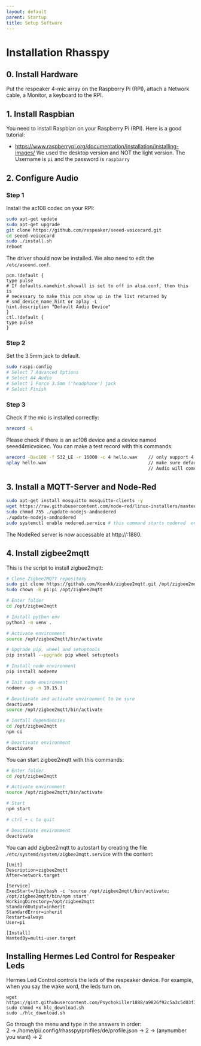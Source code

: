 ```yaml
---
layout: default
parent: Startup
title: Setup Software
---
```


# Installation Rhasspy

## 0. Install Hardware
   Put the respeaker 4-mic array on the Raspberry Pi (RPI), attach a Network cable, a Monitor, a keyboard to the RPI.

## 1. Install Raspbian
   You need to install Raspbian on your Raspberry Pi (RPI). Here is a good tutorial:
   - https://www.raspberrypi.org/documentation/installation/installing-images/
   We used the desktop version and NOT the light version.
   The Username is ``pi`` and the password is ``raspbarry``

## 2. Configure Audio
### Step 1 
Install the ac108 codec on your RPI:
```bash
sudo apt-get update
sudo apt-get upgrade
git clone https://github.com/respeaker/seeed-voicecard.git
cd seeed-voicecard
sudo ./install.sh  
reboot
```
The driver should now be installed. We also need to edit the ``/etc/asound.conf``.
```
pcm.!default {
type pulse
# If defaults.namehint.showall is set to off in alsa.conf, then this is
# necessary to make this pcm show up in the list returned by
# snd_device_name_hint or aplay -L
hint.description "Default Audio Device"
}
ctl.!default {
type pulse
}
```
### Step 2
Set the 3.5mm jack to default.
```bash
sudo raspi-config
# Select 7 Advanced Options
# Select A4 Audio
# Select 1 Force 3.5mm ('headphone') jack
# Select Finish
```

### Step 3 
Check if the mic is installed correctly:
```bash
arecord -L
```
Please check if there is an ac108 device and a device named seeed4micvoicec. 
You can make a test record with this commands:    
```bash
arecord -Dac108 -f S32_LE -r 16000 -c 4 hello.wav    // only support 4 channels
aplay hello.wav                                      // make sure default device
                                                     // Audio will come out via audio jack of Raspberry Pi
```

## 3. Install a MQTT-Server and Node-Red
```bash
sudo apt-get install mosquitto mosquitto-clients -y
wget https://raw.githubusercontent.com/node-red/linux-installers/master/deb/update-nodejs-andnodered
sudo chmod 755 ./update-nodejs-andnodered
./update-nodejs-andnodered
sudo systemctl enable nodered.service # this command starts nodered  on boot
```
The NodeRed server is now accessable at http://<ip-adress>:1880.

## 4. Install zigbee2mqtt
This is the script to install zigbee2mqtt:
```bash
# Clone Zigbee2MQTT repository
sudo git clone https://github.com/Koenkk/zigbee2mqtt.git /opt/zigbee2mqtt
sudo chown -R pi:pi /opt/zigbee2mqtt

# Enter folder
cd /opt/zigbee2mqtt

# Install python env
python3 -m venv .

# Activate environment
source /opt/zigbee2mqtt/bin/activate

# Upgrade pip, wheel and setuptools
pip install --upgrade pip wheel setuptools

# Install node environment
pip install nodeenv

# Init node environment
nodeenv -p -n 10.15.1

# Deactivate and activate environment to be sure
deactivate
source /opt/zigbee2mqtt/bin/activate

# Install dependencies
cd /opt/zigbee2mqtt
npm ci

# Deactivate environment
deactivate
```
You can start zigbee2mqtt with this commands:
```bash
# Enter folder
cd /opt/zigbee2mqtt

# Activate environment
source /opt/zigbee2mqtt/bin/activate

# Start
npm start

# ctrl + c to quit

# Deactivate environment
deactivate
```
You can add zigbee2mqtt to autostart by creating the file ``/etc/systemd/system/zigbee2mqtt.service`` with the content:
```
[Unit]
Description=zigbee2mqtt
After=network.target

[Service]
ExecStart=/bin/bash -c 'source /opt/zigbee2mqtt/bin/activate; /opt/zigbee2mqtt/bin/npm start'
WorkingDirectory=/opt/zigbee2mqtt
StandardOutput=inherit
StandardError=inherit
Restart=always
User=pi

[Install]
WantedBy=multi-user.target
```

## Installing Hermes Led Control for Respeaker Leds
Hermes Led Control controls the leds of the respeaker device. For example, when you say the wake word, the leds turn on.
```
wget https://gist.githubusercontent.com/Psychokiller1888/a9826f92c5a3c5d03f34d182fda1ce4c/raw/cbb53252dd55dc4e9f5f6064a493f0981cf133fb/hlc_download.sh
sudo chmod +x hlc_download.sh
sudo ./hlc_download.sh
```

Go through the menu and type in the answers in order:    
2 -> /home/pi/.config/rhasspy/profiles/de/profile.json -> 2 -> (anynumber you want) -> 2
